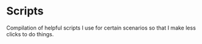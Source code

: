 # Scripts
Compilation of helpful scripts I use for certain scenarios so that I make less clicks to do things.
